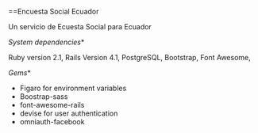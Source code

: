 ==Encuesta Social Ecuador

Un servicio de Ecuesta Social para Ecuador

*System dependencies**

Ruby version 2.1, Rails Version 4.1, PostgreSQL, Bootstrap, Font Awesome,

*Gems**
* Figaro for environment variables
* Boostrap-sass
* font-awesome-rails
* devise for user authentication
* omniauth-facebook

